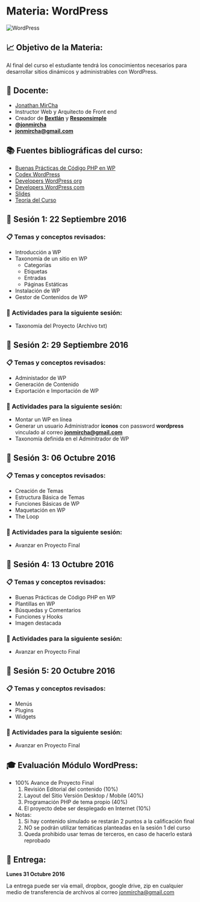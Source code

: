 # Materia: WordPress

![WordPress](http://bextlan.com/img/para-cursos/wordpress.jpg)

## :chart_with_upwards_trend: Objetivo de la Materia:

Al final del curso el estudiante tendrá los conocimientos necesarios para desarrollar sitios dinámicos y administrables con WordPress.

## :bow: Docente:

* [Jonathan MirCha](http://jonmircha.com)
* Instructor Web y Arquitecto de Front end
* Creador de **[Bextlán](http://bextlan.com)** y **[Responsimple](http://jonmircha.github.io/responsimple/)**
* **[@jonmircha](https://twitter.com/jonmircha)**
* **[jonmircha@gmail.com](mailto:jonmircha@gmail.com)**

## :books: Fuentes bibliográficas del curso:

* [Buenas Prácticas de Código PHP en WP](https://make.wordpress.org/core/handbook/coding-standards/php/)
* [Codex WordPress](http://codex.wordpress.org/)
* [Developers WordPress org](https://developer.wordpress.org)
* [Developers WordPress com](https://developer.wordpress.com)
* [Slides](http://jonmircha.github.io/slides-wordpress/)
* [Teoría del Curso](./teoria-wp.md)


## :school: Sesión 1: 22 Septiembre 2016

### :clipboard: Temas y conceptos revisados:

* Introducción a WP
* Taxonomía de un sitio en WP
	* Categorías
	* Etiquetas
	* Entradas
	* Páginas Estáticas
* Instalación de WP
* Gestor de Contenidos de WP

### :pencil: Actividades para la siguiente sesión: 

* Taxonomía del Proyecto (Archivo txt)


## :school: Sesión 2: 29 Septiembre 2016

### :clipboard: Temas y conceptos revisados:

* Administador de WP
* Generación de Contenido
* Exportación e Importación de WP

### :pencil: Actividades para la siguiente sesión:

* Montar un WP en línea
* Generar un usuario Administrador **iconos** con password **wordpress** vinculado al correo **jonmircha@gmail.com**
* Taxonomía definida en el Adminitrador de WP


## :school: Sesión 3: 06 Octubre 2016

### :clipboard: Temas y conceptos revisados: 

* Creación de Temas
* Estructura Básica de Temas
* Funciones Básicas de WP
* Maquetación en WP
* The Loop

### :pencil: Actividades para la siguiente sesión:

* Avanzar en Proyecto Final


## :school: Sesión 4: 13 Octubre 2016

### :clipboard: Temas y conceptos revisados:

* Buenas Prácticas de Código PHP en WP
* Plantillas en WP
* Búsquedas y Comentarios
* Funciones y Hooks
* Imagen destacada

### :pencil: Actividades para la siguiente sesión:

* Avanzar en Proyecto Final


## :school: Sesión 5: 20 Octubre 2016

### :clipboard: Temas y conceptos revisados:

* Menús
* Plugins
* Widgets

### :pencil: Actividades para la siguiente sesión:

* Avanzar en Proyecto Final


## :mortar_board: Evaluación Módulo WordPress:

* 100% Avance de Proyecto Final
	1. Revisión Editorial del contenido (10%)
	1. Layout del Sitio Versión Desktop / Mobile (40%)
	1. Programación PHP de tema propio (40%)
	1. El proyecto debe ser desplegado en Internet (10%)
* Notas:
	1. Si hay contenido simulado se restarán 2 puntos a la calificación final
	1. NO se podrán utilizar temáticas planteadas en la sesión 1 del curso
	1. Queda prohibido usar temas de terceros, en caso de hacerlo estará reprobado

## :date: Entrega:

**Lunes 31 Octubre 2016**

La entrega puede ser vía email, dropbox, google drive, zip en cualquier medio de transferencia de archivos al correo jonmircha@gmail.com